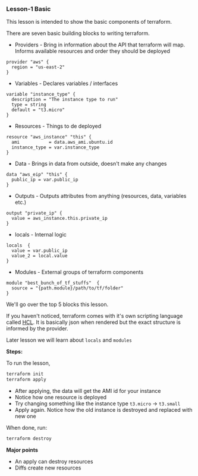 ### Lesson-1 Basic 

This lesson is intended to show the basic components of terraform. 

There are seven basic building blocks to writing terraform. 

- Providers - Bring in information about the API that terraform will map.  Informs available resources and order they should be deployed
```hcl-terraform
provider "aws" {
  region = "us-east-2"
}
```

- Variables - Declares variables / interfaces 
```hcl-terraform
variable "instance_type" {
  description = "The instance type to run"
  type = string
  default = "t3.micro"
}
```

- Resources - Things to de deployed 
```hcl-terraform
resource "aws_instance" "this" {
  ami           = data.aws_ami.ubuntu.id
  instance_type = var.instance_type
}
```

- Data - Brings in data from outside, doesn't make any changes 
```hcl-terraform
data "aws_eip" "this" {
  public_ip = var.public_ip
}
```

- Outputs - Outputs attributes from anything (resources, data, variables etc.)
```hcl-terraform
output "private_ip" {
  value = aws_instance.this.private_ip
}
```

- locals - Internal logic 
```hcl-terraform
locals  {
  value = var.public_ip
  value_2 = local.value
}
```

- Modules - External groups of terraform components 
```hcl-terraform
module "best_bunch_of_tf_stuffs"  {
  source = "{path.module}/path/to/tf/folder"
}
```

We'll go over the top 5 blocks this lesson.  

If you haven't noticed, terraform comes with it's own scripting language called [HCL](https://www.terraform.io/docs/configuration/syntax.html). 
It is basically json when rendered but the exact structure is informed by the provider.

Later lesson we will learn about `locals` and `modules`

**Steps:**

To run the lesson, 
```bash
terraform init
terraform apply
```

- After applying, the data will get the AMI id for your instance 
- Notice how one resource is deployed 
- Try changing something like the instance type `t3.micro` -> `t3.small`
- Apply again. Notice how the old instance is destroyed and replaced with new one

When done, run:
```bash
terraform destroy
```

**Major points**

- An apply can destroy resources 
- Diffs create new resources
